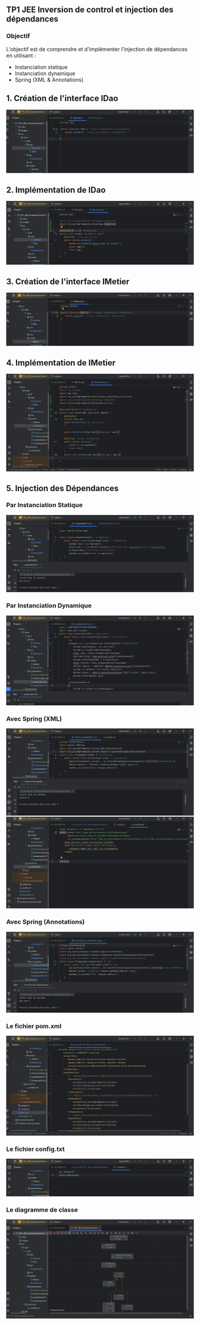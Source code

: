 <h2>TP1 JEE Inversion de control et injection des dépendances</h2>
<h3>Objectif</h3>
  <p>L'objectif est de comprendre et d'implémenter l'injection de dépendances en utilisant :</p>
    <ul>
        <li>Instanciation statique</li>
        <li>Instanciation dynamique</li>
        <li>Spring (XML & Annotations)</li>
    </ul>
<h2>1. Création de l'interface IDao</h2>
<img src="images/5.png" alt="L'interface" DAO>
<h2>2. Implémentation de IDao</h2>
<img src="images/6.png" alt=Implementation de DAO>
 <h2>3. Création de l'interface IMetier</h2>
<img src="images/7.png" alt=L'interface IMetier>
<h2>4. Implémentation de IMetier</h2>
<img src="images/8.png" alt=L'Implementation de IMetier>
 <h2>5. Injection des Dépendances</h2>
    <h3>Par Instanciation Statique</h3>
<img src="images/9.png" alt=Instanciation Statique>
    <h3>Par Instanciation Dynamique</h3>
<img src="images/10.png" alt=Instanciation Dynamique>
    <h3>Avec Spring (XML)</h3>
<img src="images/11.png" alt=Spring version XML>
<img src="images/4.png" alt=config.xml>
 <h3>Avec Spring (Annotations)</h3>
<img src="images/12.png" alt=Spring version Annotation>
 <h3>Le fichier pom.xml</h3>
<img src="images/2.png" alt=config.xml>
 <h3>Le fichier config.txt</h3>
<img src="images/3.png" alt=config.xml>
 <h3>Le diagramme de classe</h3>
<img src="images/1.png" alt=config.xml>














